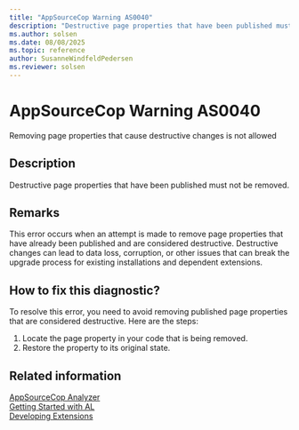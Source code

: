 ```yaml
---
title: "AppSourceCop Warning AS0040"
description: "Destructive page properties that have been published must not be removed."
ms.author: solsen
ms.date: 08/08/2025
ms.topic: reference
author: SusanneWindfeldPedersen
ms.reviewer: solsen
---
```

[//]: # (START>DO_NOT_EDIT)
[//]: # (IMPORTANT:Do not edit any of the content between here and the END>DO_NOT_EDIT.)
[//]: # (Any modifications should be made in the .xml files in the ModernDev repo.)
# AppSourceCop Warning AS0040
Removing page properties that cause destructive changes is not allowed

## Description
Destructive page properties that have been published must not be removed.

[//]: # (IMPORTANT: END>DO_NOT_EDIT)

## Remarks

This error occurs when an attempt is made to remove page properties that have already been published and are considered destructive. Destructive changes can lead to data loss, corruption, or other issues that can break the upgrade process for existing installations and dependent extensions.

## How to fix this diagnostic?

To resolve this error, you need to avoid removing published page properties that are considered destructive. Here are the steps:

1. Locate the page property in your code that is being removed.
2. Restore the property to its original state.

## Related information  

[AppSourceCop Analyzer](appsourcecop.md)  
[Getting Started with AL](../devenv-get-started.md)  
[Developing Extensions](../devenv-dev-overview.md)  